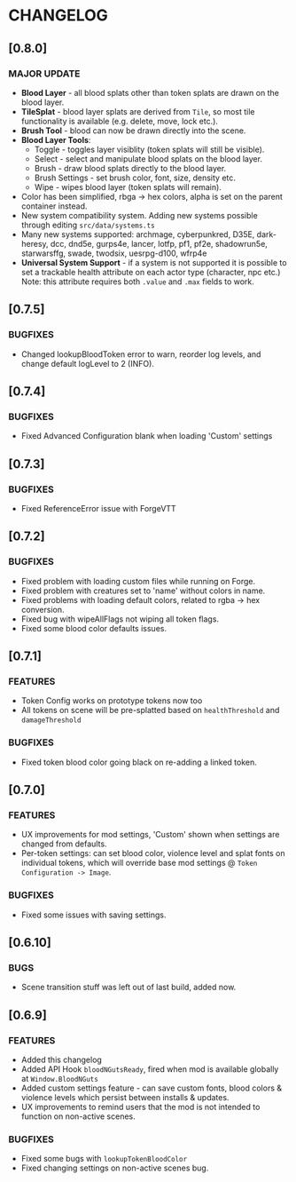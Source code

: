 # CHANGELOG


## [0.8.0]

### MAJOR UPDATE

- **Blood Layer** - all blood splats other than token splats are drawn on the blood layer. 
- **TileSplat** - blood layer splats are derived from `Tile`, so most tile functionality is available (e.g. delete, move, lock etc.).
- **Brush Tool** - blood can now be drawn directly into the scene.
- **Blood Layer Tools**:
  - Toggle - toggles layer visiblity (token splats will still be visible).
  - Select - select and manipulate blood splats on the blood layer. 
  - Brush - draw blood splats directly to the blood layer.
  - Brush Settings - set brush color, font, size, density etc.
  - Wipe - wipes blood layer (token splats will remain).
- Color has been simplified, rbga -> hex colors, alpha is set on the parent container instead.
- New system compatibility system. Adding new systems possible through editing `src/data/systems.ts`
- Many new systems supported: archmage, cyberpunkred, D35E, dark-heresy, dcc, dnd5e, gurps4e, lancer, lotfp, pf1, pf2e, shadowrun5e, starwarsffg, swade, twodsix, uesrpg-d100, wfrp4e
- **Universal System Support** - if a system is not supported it is possible to set a trackable health attribute on each actor type (character, npc etc.) Note: this attribute requires both `.value` and `.max` fields to work.

## [0.7.5]

### BUGFIXES

- Changed lookupBloodToken error to warn, reorder log levels, and change default logLevel to 2 (INFO).

## [0.7.4]

### BUGFIXES

- Fixed Advanced Configuration blank when loading 'Custom' settings

## [0.7.3]

### BUGFIXES

- Fixed ReferenceError issue with ForgeVTT

## [0.7.2]

### BUGFIXES

- Fixed problem with loading custom files while running on Forge.
- Fixed problem with creatures set to 'name' without colors in name.
- Fixed problems with loading default colors, related to rgba -> hex conversion.
- Fixed bug with wipeAllFlags not wiping all token flags.
- Fixed some blood color defaults issues.

## [0.7.1]

### FEATURES

- Token Config works on prototype tokens now too
- All tokens on scene will be pre-splatted based on `healthThreshold` and `damageThreshold`

### BUGFIXES

- Fixed token blood color going black on re-adding a linked token.

## [0.7.0]

### FEATURES

- UX improvements for mod settings, 'Custom' shown when settings are changed from defaults. 
- Per-token settings: can set blood color, violence level and splat fonts on individual tokens, which will override base mod settings @ `Token Configuration -> Image`.

### BUGFIXES

- Fixed some issues with saving settings.

## [0.6.10]

### BUGS

- Scene transition stuff was left out of last build, added now.

## [0.6.9]

### FEATURES

- Added this changelog
- Added API Hook `bloodNGutsReady`, fired when mod is available globally at `Window.BloodNGuts`
- Added custom settings feature - can save custom fonts, blood colors & violence levels which persist between installs & updates.
- UX improvements to remind users that the mod is not intended to function on non-active scenes.

### BUGFIXES

- Fixed some bugs with `lookupTokenBloodColor`
- Fixed changing settings on non-active scenes bug.
